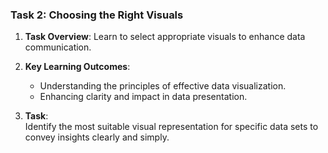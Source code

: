 ### Task 2: **Choosing the Right Visuals**

1. **Task Overview**: Learn to select appropriate visuals to enhance data communication.

2. **Key Learning Outcomes**:
   - Understanding the principles of effective data visualization.
   - Enhancing clarity and impact in data presentation.

3. **Task**:  
   Identify the most suitable visual representation for specific data sets to convey insights clearly and simply.
